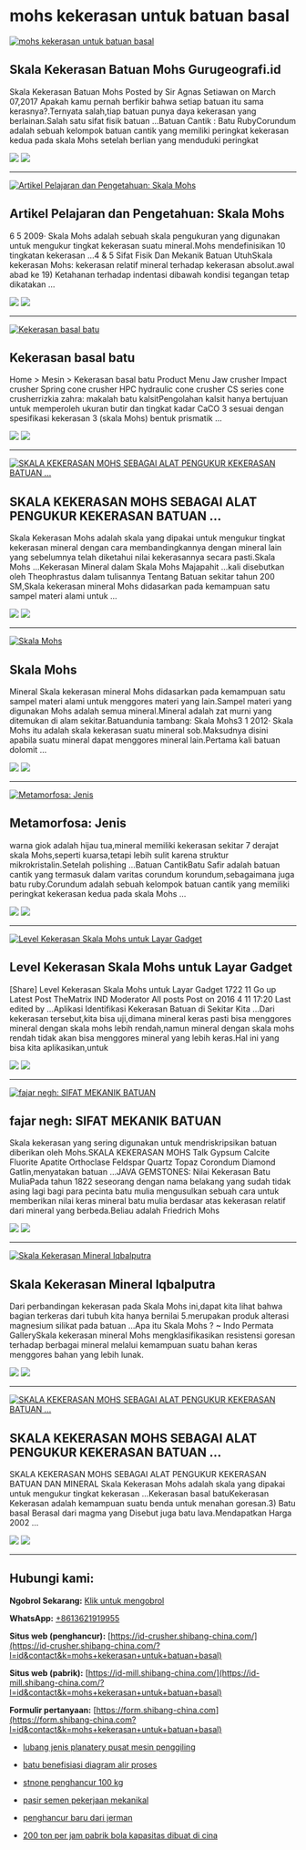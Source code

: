 # mohs kekerasan untuk batuan basal

<a href="https://swt.shibang-china.com/?l=id&img&k=mohs+kekerasan+untuk+batuan+basal" target="_blank">![mohs kekerasan untuk batuan basal](http://static.shibang-china.com/all-800x300/488.jpg)</a>

## Skala Kekerasan Batuan Mohs Gurugeografi.id
Skala Kekerasan Batuan Mohs Posted by Sir Agnas Setiawan on March 07,2017 Apakah kamu pernah berfikir bahwa setiap batuan itu sama kerasnya?.Ternyata salah,tiap batuan punya daya kekerasan yang berlainan.Salah satu sifat fisik batuan …Batuan Cantik : Batu RubyCorundum adalah sebuah kelompok batuan cantik yang memiliki peringkat kekerasan kedua pada skala Mohs setelah berlian yang menduduki peringkat


<a href="https://whatsapp.shibangsoft.com/WhatsApp.php" target="_blank" title="WhatsApp">![](http://static.shibang-china.com/icon/whatsapp.png)</a> <a href="https://swt.shibang-china.com/?l=id&icon&k=mohs+kekerasan+untuk+batuan+basal" target="_blank">![](http://static.shibang-china.com/icon/chat-id.png)</a>

---

<a href="https://swt.shibang-china.com/?l=id&img&k=mohs+kekerasan+untuk+batuan+basal" target="_blank">![Artikel Pelajaran dan Pengetahuan: Skala Mohs](http://static.shibang-china.com/all-800x300/486.jpg)</a>

## Artikel Pelajaran dan Pengetahuan: Skala Mohs
6 5 2009· Skala Mohs adalah sebuah skala pengukuran yang digunakan untuk mengukur tingkat kekerasan suatu mineral.Mohs mendefinisikan 10 tingkatan kekerasan …4 & 5 Sifat Fisik Dan Mekanik Batuan UtuhSkala kekerasan Mohs: kekerasan relatif mineral terhadap kekerasan absolut.awal abad ke 19) Ketahanan terhadap indentasi dibawah kondisi tegangan tetap dikatakan …


<a href="https://whatsapp.shibangsoft.com/WhatsApp.php" target="_blank" title="WhatsApp">![](http://static.shibang-china.com/icon/whatsapp.png)</a> <a href="https://swt.shibang-china.com/?l=id&icon&k=mohs+kekerasan+untuk+batuan+basal" target="_blank">![](http://static.shibang-china.com/icon/chat-id.png)</a>

---

<a href="https://swt.shibang-china.com/?l=id&img&k=mohs+kekerasan+untuk+batuan+basal" target="_blank">![Kekerasan basal batu](http://static.shibang-china.com/all-800x300/438.jpg)</a>

## Kekerasan basal batu
Home > Mesin > Kekerasan basal batu Product Menu Jaw crusher Impact crusher Spring cone crusher HPC hydraulic cone crusher CS series cone crusherrizkia zahra: makalah batu kalsitPengolahan kalsit hanya bertujuan untuk memperoleh ukuran butir dan tingkat kadar CaCO 3 sesuai dengan spesifikasi kekerasan 3 (skala Mohs) bentuk prismatik …


<a href="https://whatsapp.shibangsoft.com/WhatsApp.php" target="_blank" title="WhatsApp">![](http://static.shibang-china.com/icon/whatsapp.png)</a> <a href="https://swt.shibang-china.com/?l=id&icon&k=mohs+kekerasan+untuk+batuan+basal" target="_blank">![](http://static.shibang-china.com/icon/chat-id.png)</a>

---

<a href="https://swt.shibang-china.com/?l=id&img&k=mohs+kekerasan+untuk+batuan+basal" target="_blank">![SKALA KEKERASAN MOHS SEBAGAI ALAT PENGUKUR KEKERASAN BATUAN …](http://static.shibang-china.com/all-800x300/163.jpg)</a>

## SKALA KEKERASAN MOHS SEBAGAI ALAT PENGUKUR KEKERASAN BATUAN …
Skala Kekerasan Mohs adalah skala yang dipakai untuk mengukur tingkat kekerasan mineral dengan cara membandingkannya dengan mineral lain yang sebelumnya telah diketahui nilai kekerasannya secara pasti.Skala Mohs …Kekerasan Mineral dalam Skala Mohs Majapahit …kali disebutkan oleh Theophrastus dalam tulisannya Tentang Batuan sekitar tahun 200 SM,Skala kekerasan mineral Mohs didasarkan pada kemampuan satu sampel materi alami untuk …


<a href="https://whatsapp.shibangsoft.com/WhatsApp.php" target="_blank" title="WhatsApp">![](http://static.shibang-china.com/icon/whatsapp.png)</a> <a href="https://swt.shibang-china.com/?l=id&icon&k=mohs+kekerasan+untuk+batuan+basal" target="_blank">![](http://static.shibang-china.com/icon/chat-id.png)</a>

---

<a href="https://swt.shibang-china.com/?l=id&img&k=mohs+kekerasan+untuk+batuan+basal" target="_blank">![Skala Mohs](http://static.shibang-china.com/all-800x300/360.jpg)</a>

## Skala Mohs
Mineral Skala kekerasan mineral Mohs didasarkan pada kemampuan satu sampel materi alami untuk menggores materi yang lain.Sampel materi yang digunakan Mohs adalah semua mineral.Mineral adalah zat murni yang ditemukan di alam sekitar.Batuandunia tambang: Skala Mohs3 1 2012· Skala Mohs itu adalah skala kekerasan suatu mineral sob.Maksudnya disini apabila suatu mineral dapat menggores mineral lain.Pertama kali batuan dolomit …


<a href="https://whatsapp.shibangsoft.com/WhatsApp.php" target="_blank" title="WhatsApp">![](http://static.shibang-china.com/icon/whatsapp.png)</a> <a href="https://swt.shibang-china.com/?l=id&icon&k=mohs+kekerasan+untuk+batuan+basal" target="_blank">![](http://static.shibang-china.com/icon/chat-id.png)</a>

---

<a href="https://swt.shibang-china.com/?l=id&img&k=mohs+kekerasan+untuk+batuan+basal" target="_blank">![Metamorfosa: Jenis](http://static.shibang-china.com/all-800x300/202.jpg)</a>

## Metamorfosa: Jenis
warna giok adalah hijau tua,mineral memiliki kekerasan sekitar 7 derajat skala Mohs,seperti kuarsa,tetapi lebih sulit karena struktur mikrokristalin.Setelah polishing …Batuan CantikBatu Safir adalah batuan cantik yang termasuk dalam varitas corundum korundum,sebagaimana juga batu ruby.Corundum adalah sebuah kelompok batuan cantik yang memiliki peringkat kekerasan kedua pada skala Mohs …


<a href="https://whatsapp.shibangsoft.com/WhatsApp.php" target="_blank" title="WhatsApp">![](http://static.shibang-china.com/icon/whatsapp.png)</a> <a href="https://swt.shibang-china.com/?l=id&icon&k=mohs+kekerasan+untuk+batuan+basal" target="_blank">![](http://static.shibang-china.com/icon/chat-id.png)</a>

---

<a href="https://swt.shibang-china.com/?l=id&img&k=mohs+kekerasan+untuk+batuan+basal" target="_blank">![Level Kekerasan Skala Mohs untuk Layar Gadget](http://static.shibang-china.com/all-800x300/1247.jpg)</a>

## Level Kekerasan Skala Mohs untuk Layar Gadget
[Share] Level Kekerasan Skala Mohs untuk Layar Gadget 1722 11 Go up Latest Post TheMatrix IND Moderator All posts Post on 2016 4 11 17:20 Last edited by …Aplikasi Identifikasi Kekerasan Batuan di Sekitar Kita …Dari kekerasan tersebut,kita bisa uji,dimana mineral keras pasti bisa menggores mineral dengan skala mohs lebih rendah,namun mineral dengan skala mohs rendah tidak akan bisa menggores mineral yang lebih keras.Hal ini yang bisa kita aplikasikan,untuk


<a href="https://whatsapp.shibangsoft.com/WhatsApp.php" target="_blank" title="WhatsApp">![](http://static.shibang-china.com/icon/whatsapp.png)</a> <a href="https://swt.shibang-china.com/?l=id&icon&k=mohs+kekerasan+untuk+batuan+basal" target="_blank">![](http://static.shibang-china.com/icon/chat-id.png)</a>

---

<a href="https://swt.shibang-china.com/?l=id&img&k=mohs+kekerasan+untuk+batuan+basal" target="_blank">![fajar negh: SIFAT MEKANIK BATUAN](http://static.shibang-china.com/all-800x300/1024.jpg)</a>

## fajar negh: SIFAT MEKANIK BATUAN
Skala kekerasan yang sering digunakan untuk mendriskripsikan batuan diberikan oleh Mohs.SKALA KEKERASAN MOHS Talk Gypsum Calcite Fluorite Apatite Orthoclase Feldspar Quartz Topaz Corondum Diamond Gatlin,menyatakan batuan …JAVA GEMSTONES: Nilai Kekerasan Batu MuliaPada tahun 1822 seseorang dengan nama belakang yang sudah tidak asing lagi bagi para pecinta batu mulia mengusulkan sebuah cara untuk memberikan nilai keras mineral batu mulia berdasar atas kekerasan relatif dari mineral yang berbeda.Beliau adalah Friedrich Mohs


<a href="https://whatsapp.shibangsoft.com/WhatsApp.php" target="_blank" title="WhatsApp">![](http://static.shibang-china.com/icon/whatsapp.png)</a> <a href="https://swt.shibang-china.com/?l=id&icon&k=mohs+kekerasan+untuk+batuan+basal" target="_blank">![](http://static.shibang-china.com/icon/chat-id.png)</a>

---

<a href="https://swt.shibang-china.com/?l=id&img&k=mohs+kekerasan+untuk+batuan+basal" target="_blank">![Skala Kekerasan Mineral Iqbalputra](http://static.shibang-china.com/all-800x300/542.jpg)</a>

## Skala Kekerasan Mineral Iqbalputra
Dari perbandingan kekerasan pada Skala Mohs ini,dapat kita lihat bahwa bagian terkeras dari tubuh kita hanya bernilai 5.merupakan produk alterasi magnesium silikat pada batuan …Apa itu Skala Mohs ? ~ Indo Permata GallerySkala kekerasan mineral Mohs mengklasifikasikan resistensi goresan terhadap berbagai mineral melalui kemampuan suatu bahan keras menggores bahan yang lebih lunak.


<a href="https://whatsapp.shibangsoft.com/WhatsApp.php" target="_blank" title="WhatsApp">![](http://static.shibang-china.com/icon/whatsapp.png)</a> <a href="https://swt.shibang-china.com/?l=id&icon&k=mohs+kekerasan+untuk+batuan+basal" target="_blank">![](http://static.shibang-china.com/icon/chat-id.png)</a>

---

<a href="https://swt.shibang-china.com/?l=id&img&k=mohs+kekerasan+untuk+batuan+basal" target="_blank">![SKALA KEKERASAN MOHS SEBAGAI ALAT PENGUKUR KEKERASAN BATUAN …](http://static.shibang-china.com/all-800x300/1318.jpg)</a>

## SKALA KEKERASAN MOHS SEBAGAI ALAT PENGUKUR KEKERASAN BATUAN …
SKALA KEKERASAN MOHS SEBAGAI ALAT PENGUKUR KEKERASAN BATUAN DAN MINERAL Skala Kekerasan Mohs adalah skala yang dipakai untuk mengukur tingkat kekerasan …Kekerasan basal batuKekerasan Kekerasan adalah kemampuan suatu benda untuk menahan goresan.3) Batu basal Berasal dari magma yang Disebut juga batu lava.Mendapatkan Harga 2002 …


<a href="https://whatsapp.shibangsoft.com/WhatsApp.php" target="_blank" title="WhatsApp">![](http://static.shibang-china.com/icon/whatsapp.png)</a> <a href="https://swt.shibang-china.com/?l=id&icon&k=mohs+kekerasan+untuk+batuan+basal" target="_blank">![](http://static.shibang-china.com/icon/chat-id.png)</a>

---
## Hubungi kami:

**Ngobrol Sekarang:** [Klik untuk mengobrol](https://swt.shibang-china.com?l=id&contact&k=mohs+kekerasan+untuk+batuan+basal)

**WhatsApp:**  [+8613621919955](https://whatsapp.shibangsoft.com/WhatsApp.php)

**Situs web (penghancur):** [https://id-crusher.shibang-china.com/](https://id-crusher.shibang-china.com/?l=id&contact&k=mohs+kekerasan+untuk+batuan+basal)

**Situs web (pabrik):** [https://id-mill.shibang-china.com/](https://id-mill.shibang-china.com/?l=id&contact&k=mohs+kekerasan+untuk+batuan+basal)

**Formulir pertanyaan:** [https://form.shibang-china.com](https://form.shibang-china.com?l=id&contact&k=mohs+kekerasan+untuk+batuan+basal)

* [lubang jenis planatery pusat mesin penggiling](../32/lubang%20jenis%20planatery%20pusat%20mesin%20penggiling.md)

* [batu benefisiasi diagram alir proses](../32/batu%20benefisiasi%20diagram%20alir%20proses.md)

* [stnone penghancur 100 kg](../34/stnone%20penghancur%20100%20kg.md)

* [pasir semen pekerjaan mekanikal](../35/pasir%20semen%20pekerjaan%20mekanikal.md)

* [penghancur baru dari jerman](../37/penghancur%20baru%20dari%20jerman.md)

* [200 ton per jam pabrik bola kapasitas dibuat di cina](../40/200%20ton%20per%20jam%20pabrik%20bola%20kapasitas%20dibuat%20di%20cina.md)